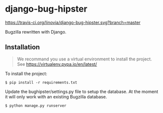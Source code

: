 django-bug-hipster
==================

https://travis-ci.org/linovia/django-bug-hipster.svg?branch=master

Bugzilla rewritten with Django.


Installation
------------

> We recommand you use a virtual environment to install the project. See 
> https://virtualenv.pypa.io/en/latest/

To install the project:

    $ pip install -r requirements.txt

Update the bughipster/settings.py file to setup the database. At the moment it
will only work with an existing Bugzilla database.

    $ python manage.py runserver
